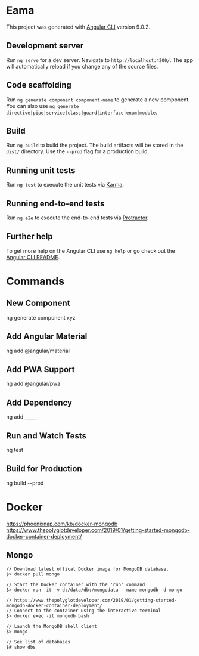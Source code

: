 # Eama

This project was generated with [Angular CLI](https://github.com/angular/angular-cli) version 9.0.2.

## Development server

Run `ng serve` for a dev server. Navigate to `http://localhost:4200/`. The app will automatically reload if you change any of the source files.

## Code scaffolding

Run `ng generate component component-name` to generate a new component. You can also use `ng generate directive|pipe|service|class|guard|interface|enum|module`.

## Build

Run `ng build` to build the project. The build artifacts will be stored in the `dist/` directory. Use the `--prod` flag for a production build.

## Running unit tests

Run `ng test` to execute the unit tests via [Karma](https://karma-runner.github.io).

## Running end-to-end tests

Run `ng e2e` to execute the end-to-end tests via [Protractor](http://www.protractortest.org/).

## Further help

To get more help on the Angular CLI use `ng help` or go check out the [Angular CLI README](https://github.com/angular/angular-cli/blob/master/README.md).

# Commands

## New Component
ng generate component xyz

## Add Angular Material
ng add @angular/material

## Add PWA Support
ng add @angular/pwa

## Add Dependency
ng add _____

## Run and Watch Tests
ng test

## Build for Production
ng build --prod

# Docker
https://phoenixnap.com/kb/docker-mongodb
https://www.thepolyglotdeveloper.com/2019/01/getting-started-mongodb-docker-container-deployment/

## Mongo

    // Download latest offical Docker image for MongoDB database.
    $> docker pull mongo

    // Start the Docker container with the 'run' command
    $> docker run -it -v d:/data/db:/mongodata --name mongodb -d mongo

    // https://www.thepolyglotdeveloper.com/2019/01/getting-started-mongodb-docker-container-deployment/
    // Connect to the container using the interactive terminal
    $> docker exec -it mongodb bash

    // Launch the MongoDB shell client
    $> mongo

    // See list of databases
    $# show dbs

